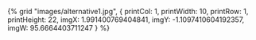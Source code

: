 {% grid "images/alternative1.jpg", { 
  printCol: 1,
  printWidth: 10,
  printRow: 1,
  printHeight: 22,
  imgX: 1.991400769404841,
  imgY: -1.1097410604192357,
  imgW: 95.6664403711247
} %}